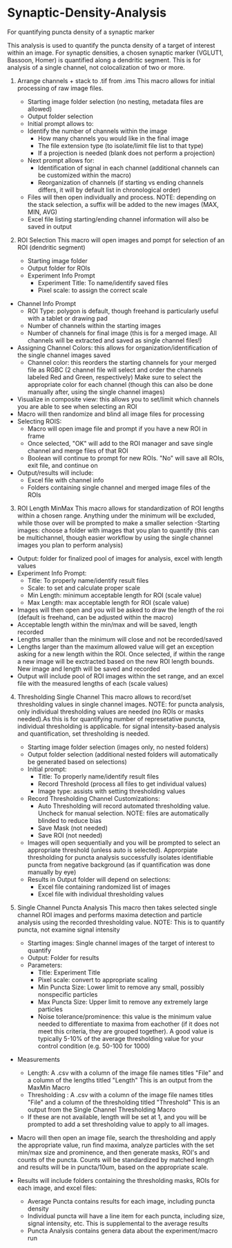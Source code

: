 # Synaptic-Density-Analysis
For quantifying puncta density of a synaptic marker

This analysis is used to quantify the puncta density of a target of interest within an image. For synaptic densities, a chosen synaptic marker (VGLUT1, Bassoon, Homer) is quantified along a dendritic segment. This is for analysis of a single channel, not colocalization of two or more.

1. Arrange channels + stack to .tif from .ims
   This macro allows for initial processing of raw image files.
   - Starting image folder selection (no nesting, metadata files are allowed)
   - Output folder selection
   - Initial prompt allows to:
   - Identify the number of channels within the image
       - How many channels you would like in the final image
       - The file extension type (to isolate/limit file list to that type)
       - If a projection is needed (blank does not perform a projection)
   - Next prompt allows for:
       - Identification of signal in each channel (additional channels can be customized within the macro)
       - Reorganization of channels (if starting vs ending channels differs, it will by default list in chronological order)
   - Files will then open individually and process. NOTE: depending on the stack selection, a suffix will be added to the new images (MAX, MIN, AVG)
   - Excel file listing starting/ending channel information will also be saved in output

2. ROI Selection
   This macro will open images and pompt for selection of an ROI (dendritic segment)
   - Starting image folder
   - Output folder for ROIs
   - Experiment Info Prompt
      - Experiment Title: To name/identify saved files
      - Pixel scale: to assign the correct scale
  - Channel Info Prompt
      - ROI Type: polygon is default, though freehand is particularly useful with a tablet or drawing pad
      - Number of channels within the starting images
      - Number of channels for final image (this is for a merged image. All channels will be extracted and saved as single channel files!)
  - Assigning Channel Colors: this allows for organization/identification of the single channel images saved
    - Channel color: this reorders the starting channels for your merged file as RGBC (2 channel file will select and order the channels labeled Red and Green, respectively) Make sure to select the appropriate color for each channel (though this can also be done manually after, using the single channel images)
  - Visualize in composite view: this allows you to set/limit which channels you are able to see when selecting an ROI
- Macro will then randomize and blind all image files for processing
- Selecting ROIS:
  - Macro will open image file and prompt if you have a new ROI in frame
  - Once selected, "OK" will add to the ROI manager and save single channel and merge files of that ROI
  - Boolean will continue to prompt for new ROIs. "No" will save all ROIs, exit file, and continue on
- Output/results will include:
  - Excel file with channel info
  - Folders containing single channel and merged image files of the ROIs

3. ROI Length MinMax
This macro allows for standardization of ROI lengths within a chosen range. Anything under the minimum will be excluded, while those over will be prompted to make a smaller selection
-Starting images: choose a folder with images that you plan to quantify (this can be multichannel, though easier workflow by using the single channel images you plan to perform analysis)
- Output: folder for finalized pool of images for analysis, excel with length values
- Experiment Info Prompt:
  - Title: To properly name/identify result files
  - Scale: to set and calculate proper scale
  - Min Length: minimum acceptable length for ROI (scale value)
  - Max Length: max acceptable length for ROI (scale value)
 - Images will then open and you will be asked to draw the length of the roi (default is freehand, can be adjusted within the macro)
  - Acceptable length within the min/max and will be saved, length recorded
  - Lengths smaller than the minimum will close and not be recorded/saved
  - Lengths larger than the maximum allowed value will get an exception asking for a new length within the ROI. Once selected, if within the range a new image will be exctracted based on the new ROI length bounds. New image and length will be saved and recorded
- Output will include pool of ROI images within the set range, and an excel file with the measured lengths of each (scale values)
    
4. Thresholding Single Channel
   This macro allows to record/set thresholding values in single channel images. 
   NOTE: for puncta analysis, only individual thresholding values are needed (no ROIs or masks needed).As this is for quantifying number of represetative puncta, individual thresholding is applicable. for signal intensity-based analysis and quantification, set thresholding is needed.
   - Starting image folder selection (images only, no nested folders)
   - Output folder selection (additional nested folders will automatically be generated based on selections)
   - Initial prompt:
       - Title: To properly name/identify result files
       - Record Threshold (process all files to get individual values)
       - Image type: assists with setting thresholding values
   - Record Thresholding Channel Customizations:
       - Auto Thresholding will record automated thresholding value. Uncheck for manual selection. NOTE: files are automatically blinded to reduce bias
       - Save Mask (not needed)
       - Save ROI (not needed)
   - Images will open sequentially and you will be prompted to select an appropriate threshold (unless auto is selected). Approrpiate thresholding for puncta analysis successfully isolates identifiable puncta from negative background (as if quantification was done manually by eye)
   - Results in Output folder will depend on selections:
       - Excel file containing randomized list of images
       - Excel file with individual thresholding values
          
6. Single Channel Puncta Analysis
   This macro then takes selected single channel ROI images and performs maxima detection and particle analysis using the recorded thresholding value. NOTE: This is to quantify puncta, not examine signal intensity
   - Starting images: Single channel images of the target of interest to quantify
   - Output: Folder for results
   - Parameters:
     - Title: Experiment Title
     - Pixel scale: convert to appropriate scaling
     - Min Puncta Size: Lower limit to remove any small, possibly nonspecific particles
     - Max Puncta Size: Upper limit to remove any extremely large particles
     - Noise tolerance/prominence: this value is the minimum value needed to differentiate to maxima from eachother (if it does not meet this criteria, they are grouped together). A good value is typically 5-10% of the average thresholding value for your control condition (e.g. 50-100 for 1000)
  - Measurements 
    - Length: A .csv with a column of the image file names titles "File" and a column of the lengths titled "Length" This is an output from the MaxMin Macro
    - Thresholding : A .csv with a column of the image file names titles "File" and a column of the thresholding titled "Threshold" This is an output from the Single Channel Thresholding Macro
    - If these are not available, length will be set at 1, and you will be prompted to add a set thresholding value to apply to all images.
   
- Macro will then open an image file, search the thresholding and apply the appropriate value, run find maxima, analyze particles with the set min/max size and prominence, and then generate masks, ROI's and counts of the puncta. Counts will be standardized by matched length and results will be in puncta/10um, based on the appropriate scale.
- Results will include folders containing the thresholding masks, ROIs for each image, and excel files:
  - Average Puncta contains results for each image, including puncta density
  - Individual puncta will have a line item for each puncta, including size, signal intensity, etc. This is supplemental to the average results
  - Puncta Analysis contains genera data about the experiment/macro run



    
